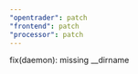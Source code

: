 ```yaml
---
"opentrader": patch
"frontend": patch
"processor": patch
---
```


fix(daemon): missing \_\_dirname
